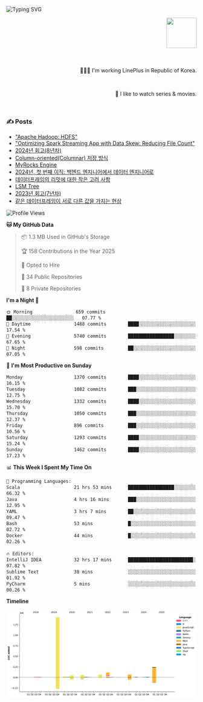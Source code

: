 ![Typing SVG](https://readme-typing-svg.herokuapp.com/?lines=Hello,+I'm+Changkwon+😎&height=150&width=1024&size=40&color=458588&background=282828&center=true&vCenter=true&multiline=false&duration=2000&pause=0)

<div align=right>
  <a href="https://github.com/devxb/gitanimals">
    <img
      src="https://render.gitanimals.org/lines/spearkkk?pet-id=624227435622945015"
      width="80"
      height="80"
    />
  </a>
  <br/>
  <br/>  
  <br/>
  
  👨🏼‍💻 I'm working LinePlus in Republic of Korea.
  
  <br/>
  
  🍿 I like to watch series & movies.
  
  <br/>

</div>
  
<div align=left>
  
  <div>
    
  ### ✍️ Posts
    
  </div>
  
  <!-- BLOGPOSTS:START -->
- ["Apache Hadoop: HDFS"](https://spearkkk.dev/kr/blog/apache-hadoop-hdfs)
- ["Optimizing Spark Streaming App with Data Skew: Reducing File Count"](https://spearkkk.dev/kr/blog/optimizing-spark-streaming-app-with-data-skew-reducing-file-count)
- [2024년 회고(8년차)](https://spearkkk.dev/kr/blog/8th-year-retrospect)
- [Column-oriented(Columnar) 저장 방식](https://spearkkk.dev/kr/blog/column-oriented)
- [MyRocks Engine](https://spearkkk.dev/kr/blog/my-rocks_engine)
- [2024년, 첫 번째 이직: 백엔드 엔지니어에서 데이터 엔지니어로](https://spearkkk.dev/kr/blog/2024-first-changing-company-from-backend-to-data-engineer)
- [데이터프레임의 리밋에 대한 작은 고려 사항](https://spearkkk.dev/kr/blog/dataframe-limit)
- [LSM Tree](https://spearkkk.dev/kr/blog/lsm-tree)
- [2023년 회고(7년차)](https://spearkkk.dev/kr/blog/7th-year-retrospect)
- [같은 데이터프레임이 서로 다른 값을 가지는 현상](https://spearkkk.dev/kr/blog/two-dataframe-have-another-value)
<!-- BLOGPOSTS:END -->

  
<!--START_SECTION:waka-->
![Profile Views](http://img.shields.io/badge/Profile%20Views-3-blue)

**🐱 My GitHub Data** 

> 📦 1.3 MB Used in GitHub's Storage 
 > 
> 🏆 158 Contributions in the Year 2025
 > 
> 💼 Opted to Hire
 > 
> 📜 34 Public Repositories 
 > 
> 🔑 8 Private Repositories 
 > 
**I'm a Night 🦉** 

```text
🌞 Morning                659 commits         ██░░░░░░░░░░░░░░░░░░░░░░░   07.77 % 
🌆 Daytime                1488 commits        ████░░░░░░░░░░░░░░░░░░░░░   17.54 % 
🌃 Evening                5740 commits        █████████████████░░░░░░░░   67.65 % 
🌙 Night                  598 commits         ██░░░░░░░░░░░░░░░░░░░░░░░   07.05 % 
```
📅 **I'm Most Productive on Sunday** 

```text
Monday                   1370 commits        ████░░░░░░░░░░░░░░░░░░░░░   16.15 % 
Tuesday                  1082 commits        ███░░░░░░░░░░░░░░░░░░░░░░   12.75 % 
Wednesday                1332 commits        ████░░░░░░░░░░░░░░░░░░░░░   15.70 % 
Thursday                 1050 commits        ███░░░░░░░░░░░░░░░░░░░░░░   12.37 % 
Friday                   896 commits         ███░░░░░░░░░░░░░░░░░░░░░░   10.56 % 
Saturday                 1293 commits        ████░░░░░░░░░░░░░░░░░░░░░   15.24 % 
Sunday                   1462 commits        ████░░░░░░░░░░░░░░░░░░░░░   17.23 % 
```


📊 **This Week I Spent My Time On** 

```text
💬 Programming Languages: 
Scala                    21 hrs 53 mins      █████████████████░░░░░░░░   66.32 % 
Java                     4 hrs 16 mins       ███░░░░░░░░░░░░░░░░░░░░░░   12.95 % 
YAML                     3 hrs 7 mins        ██░░░░░░░░░░░░░░░░░░░░░░░   09.47 % 
Bash                     53 mins             █░░░░░░░░░░░░░░░░░░░░░░░░   02.72 % 
Docker                   44 mins             █░░░░░░░░░░░░░░░░░░░░░░░░   02.26 % 

🔥 Editors: 
IntelliJ IDEA            32 hrs 17 mins      ████████████████████████░   97.82 % 
Sublime Text             38 mins             ░░░░░░░░░░░░░░░░░░░░░░░░░   01.92 % 
PyCharm                  5 mins              ░░░░░░░░░░░░░░░░░░░░░░░░░   00.26 % 
```

**Timeline**

![Lines of Code chart](https://raw.githubusercontent.com/spearkkk/spearkkk/main/assets/bar_graph.png)


<!--END_SECTION:waka-->
</div>

